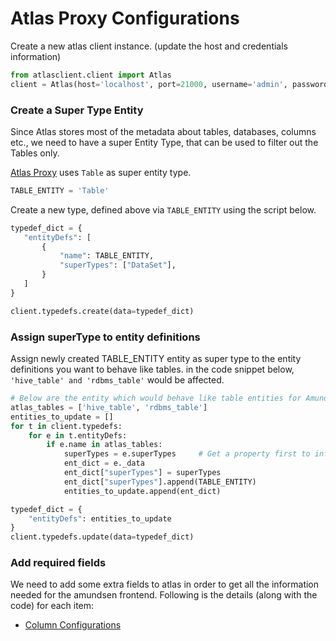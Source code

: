 # Atlas Proxy Configurations

Create a new atlas client instance. (update the host and credentials information)
```python
from atlasclient.client import Atlas
client = Atlas(host='localhost', port=21000, username='admin', password='admin')
``` 

### Create a Super Type Entity
Since Atlas stores most of the metadata about tables, databases, columns etc., 
we need to have a super Entity Type, that can be used to filter out the Tables only.

[Atlas Proxy](https://github.com/lyft/amundsenmetadatalibrary/blob/master/metadata_service/proxy/atlas_proxy.py) uses 
`Table` as super entity type. 
```python
TABLE_ENTITY = 'Table'
```
 
Create a new type, defined above via `TABLE_ENTITY` using the script below.
 ```python 
typedef_dict = {
    "entityDefs": [
        {
            "name": TABLE_ENTITY,
            "superTypes": ["DataSet"],
        }
    ]
}

client.typedefs.create(data=typedef_dict)
```

### Assign superType to entity definitions
Assign newly created TABLE_ENTITY entity as super type to the entity definitions you want to behave like tables.
in the code snippet below, `'hive_table' and 'rdbms_table'` would be affected. 
```python
# Below are the entity which would behave like table entities for Amundsen Atlas Proxy
atlas_tables = ['hive_table', 'rdbms_table']
entities_to_update = []
for t in client.typedefs:
    for e in t.entityDefs:
        if e.name in atlas_tables:
            superTypes = e.superTypes     # Get a property first to inflate the relational objects
            ent_dict = e._data
            ent_dict["superTypes"] = superTypes
            ent_dict["superTypes"].append(TABLE_ENTITY)
            entities_to_update.append(ent_dict)

typedef_dict = {
    "entityDefs": entities_to_update
}
client.typedefs.update(data=typedef_dict)
```

### Add required fields
We need to add some extra fields to atlas in order to get all the information needed for the amundsen frontend. 
Following is the details (along with the code) for each item:

- [Column Configurations](/docs/proxy/atlas/column_configs.md)